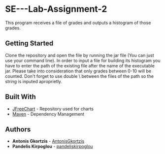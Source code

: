 # SE---Lab-Assignment-2

This program receives a file of grades and outputs a histogram of those grades.

## Getting Started

Clone the repository and open the file by running the jar file (You can just use your command line). In order to input a file for building its histogram you have to enter the path of the existing file after the name of the executable jar. Please take into consideration that only grades between 0-10 will be counted. Don't forget to use double \\ between the files of the path so the string is inputed aproprietly.



## Built With

* [JFreeChart](https://mvnrepository.com/artifact/org.jfree/jfreechart) - Repository used for charts
* [Maven](https://maven.apache.org/) - Dependency Management


## Authors

* **Antonis Gkortzis** - [AntonisGkortzis](https://github.com/AntonisGkortzis)
* **Pandelis Kirpoglou** - [pandeliskirpoglou](https://github.com/pandeliskirpoglou)

